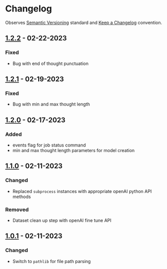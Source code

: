 # Changelog

Observes [Semantic Versioning](https://semver.org/spec/v2.0.0.html) standard and [Keep a Changelog](https://keepachangelog.com/en/1.0.0/) convention.

## [1.2.2] - 02-22-2023

### Fixed

- Bug with end of thought punctuation

## [1.2.1] - 02-19-2023

### Fixed

- Bug with min and max thought length

## [1.2.0] - 02-17-2023

### Added

- events flag for job status command
- min and max thought length parameters for model creation

## [1.1.0] - 02-11-2023

### Changed

- Replaced `subprocess` instances with appropriate openAI python API methods

### Removed

- Dataset clean up step with openAI fine tune API

## [1.0.1] - 02-11-2023

### Changed

- Switch to `pathlib` for file path parsing

[1.2.2]: https://github.com/A-Baji/discordAI-modelizer/compare/1.2.1...1.2.2
[1.2.1]: https://github.com/A-Baji/discordAI-modelizer/compare/1.2.0...1.2.1
[1.2.0]: https://github.com/A-Baji/discordAI-modelizer/compare/1.1.0...1.2.0
[1.1.0]: https://github.com/A-Baji/discordAI-modelizer/compare/1.0.1...1.1.0
[1.0.1]: https://github.com/A-Baji/discordAI-modelizer/compare/1.0.0...1.0.1
